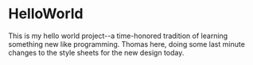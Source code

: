 # HelloWorld
This is my hello world project--a time-honored tradition of learning something new like programming.
Thomas here, doing some last minute changes to the style sheets for the new design today.
